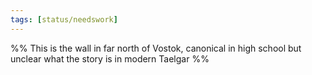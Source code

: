 ```yaml
---
tags: [status/needswork]
---
```


%% This is the wall in far north of Vostok, canonical in high school but unclear what the story is in modern Taelgar %%